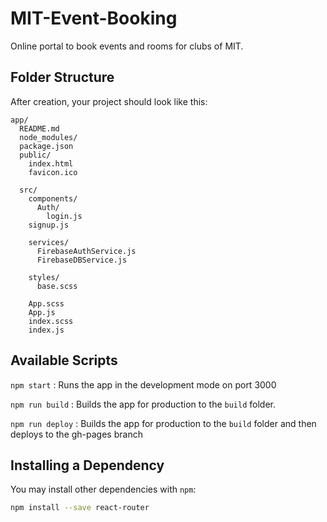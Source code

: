 # MIT-Event-Booking
Online portal to book events and rooms for clubs of MIT.

## Folder Structure

After creation, your project should look like this:

```
app/
  README.md
  node_modules/
  package.json
  public/
    index.html
    favicon.ico
    
  src/
    components/
      Auth/
        login.js
	signup.js
	
    services/
      FirebaseAuthService.js
      FirebaseDBService.js
      
    styles/
      base.scss
      
    App.scss
    App.js
    index.scss
    index.js
```
## Available Scripts

`npm start` : Runs the app in the development mode on port 3000

`npm run build` : Builds the app for production to the `build` folder.<br>

`npm run deploy` : Builds the app for production to the `build` folder and then deploys to the gh-pages branch<br>

## Installing a Dependency

You may install other dependencies with `npm`:

```sh
npm install --save react-router
```